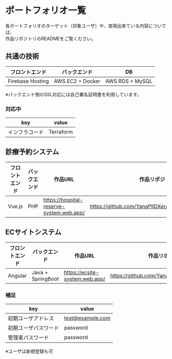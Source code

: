 # ポートフォリオ一覧
各ポートフォリオのターゲット（対象ユーザ）や、実現出来ている内容については、  
作品リポジトリのREADMEをご覧ください。  

## 共通の技術

|フロントエンド|バックエンド|DB|
|---|---|---|
|Firebase Hosting|AWS EC2 + Docker|AWS RDS + MySQL|

※バックエンド側のSSL対応には自己署名証明書を利用しています。  

### 対応中

|key|value|
|---|---|
|インフラコード|Terraform|

## 診療予約システム

|フロントエンド|バックエンド|作品URL|作品リポジトリ|
|---|---|---|---|
|Vue.js|PHP|https://hospital-reserve-system.web.app/|https://github.com/YanaPIIDXer/HospitalReserveSystem|

## ECサイトシステム

|フロントエンド|バックエンド|作品URL|作品リポジトリ|
|---|---|---|---|
|Angular|Java + SpringBoot|https://ecsite-system.web.app/|https://github.com/YanaPIIDXer/ECSiteSystem|

### 補足

|key|value|
|---|---|
|初期ユーザアドレス|test@example.com|
|初期ユーザパスワード|password|
|管理者パスワード|password|

※ユーザは新規登録も可
